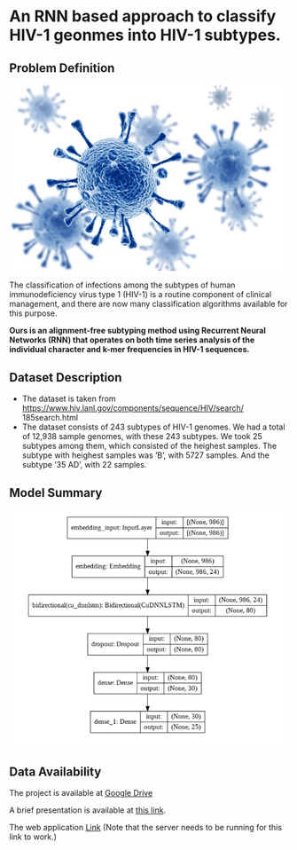 # An RNN based approach to classify HIV-1 geonmes into HIV-1 subtypes. 

## Problem Definition

![HIV](hiv.jpg)

The classification of infections among the subtypes of human
immunodeficiency virus type 1 (HIV-1) is a routine component of
clinical management, and there are now many classification
algorithms available for this purpose. 

**Ours is an alignment-free subtyping method using Recurrent
Neural Networks (RNN) that operates on both time series analysis of the
individual character and k-mer frequencies in HIV-1 sequences.**


## Dataset Description
- The dataset is taken from
https://www.hiv.lanl.gov/components/sequence/HIV/search/
185search.html
- The dataset consists of 243 subtypes of HIV-1 genomes. We
had a total of 12,938 sample genomes, with these 243
subtypes. We took 25 subtypes among them, which consisted of the
heighest samples. The subtype with heighest samples was ’B’, with 5727
samples. And the subtype ’35 AD’, with 22 samples.

## Model Summary
![Model Summary](https://github.com/nishatbristy007/HIV-1-subtype-classification/blob/main/model_summary.png)


## Data Availability

The project is available at [Google Drive](https://drive.google.com/drive/folders/1QAbltLllvnhrpkOtDHLPdKGmP6j0UQId?usp=sharing)

A brief presentation is available at [this link](https://github.com/nishatbristy007/HIV-1-subtype-classification/blob/main/HIV-1%20Subtyping%20Using%20RNN%20(Slides).pdf).

The web application [Link](https://mm7yg5x64d2ce5ht.anvil.app/KVWNR77PLK47F3XLHLJ5PTJB) (Note that the server needs to be running for this link to work.)
